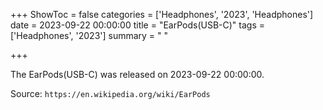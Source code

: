 +++
ShowToc = false
categories = ['Headphones', '2023', 'Headphones']
date = 2023-09-22 00:00:00
title = "EarPods(USB-C)"
tags = ['Headphones', '2023']
summary = " "

+++

The EarPods(USB-C) was released on 2023-09-22 00:00:00.

Source: `https://en.wikipedia.org/wiki/EarPods`


